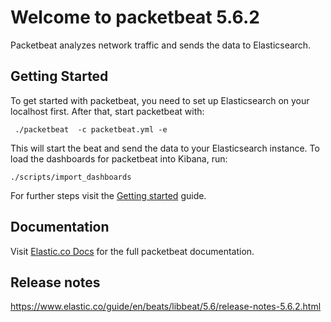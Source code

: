 # Welcome to packetbeat 5.6.2

Packetbeat analyzes network traffic and sends the data to Elasticsearch.

## Getting Started

To get started with packetbeat, you need to set up Elasticsearch on your localhost first. After that, start packetbeat with:

     ./packetbeat  -c packetbeat.yml -e

This will start the beat and send the data to your Elasticsearch instance. To load the dashboards for packetbeat into Kibana, run:

    ./scripts/import_dashboards

For further steps visit the [Getting started](https://www.elastic.co/guide/en/beats/packetbeat/5.6/packetbeat-getting-started.html) guide.

## Documentation

Visit [Elastic.co Docs](https://www.elastic.co/guide/en/beats/packetbeat/5.6/index.html) for the full packetbeat documentation.

## Release notes

https://www.elastic.co/guide/en/beats/libbeat/5.6/release-notes-5.6.2.html
